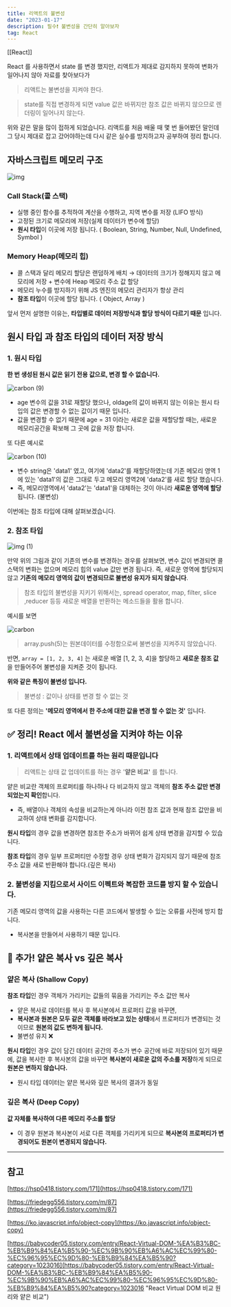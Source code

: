 ```yaml
---
title: 리액트의 불변성
date: "2023-01-17"
description: 필수❗️ 불변성을 간단히 알아보자
tag: React
---
```

[[React]]

React 를 사용하면서 state 를 변경 했지만, 리액트가 제대로 감지하지 못하여 변화가 일어나지 않아 자료를 찾아보다가

> 리액트는 불변성을 지켜야 한다.

> state를 직접 변경하게 되면 value 값은 바뀌지만 참조 값은 바뀌지 않으므로 렌더링이 일어나지 않는다.

위와 같은 말을 많이 접하게 되었습니다. 리액트를 처음 배울 때 몇 번 들어봤던 말인데 그 당시 제대로 잡고 갔어야하는데 다시 같은 실수를 방지하고자 공부하여 정리 합니다.

## 자바스크립트 메모리 구조

![img](https://user-images.githubusercontent.com/87301268/223899501-bfe38e63-418a-4a4f-8b88-0e72303e8841.png)

### Call Stack(콜 스택)

-   실행 중인 함수를 추적하여 계산을 수행하고, 지역 변수를 저장 (LIFO 방식)
-   고정된 크기로 메모리에 저장(실제 데이터가 변수에 할당)
-   **원시 타입**이 이곳에 저장 됩니다. ( Boolean, String, Number, Null, Undefined, Symbol )

### Memory Heap(메모리 힙)

-   콜 스택과 달리 메모리 할당은 랜덤하게 배치 → 데이터의 크기가 정해지지 않고 메모리에 저장 + 변수에 Heap 메모리 주소 값 할당
-   메모리 누수를 방지하기 위해 JS 엔진의 메모리 관리자가 항상 관리
-   **참조 타입**이 이곳에 할당 됩니다. ( Object, Array )

앞서 먼저 설명한 이유는, **타입별로 데이터 저장방식과 할당 방식이 다르기 때문** 입니다.

## 원시 타입 과 참조 타입의 데이터 저장 방식

### 1. 원시 타입

**한 번 생성된 원시 값은 읽기 전용 값으로, 변경 할 수 없습니다.**

![carbon (9)](https://user-images.githubusercontent.com/87301268/223899574-82c136d0-82de-4501-83ac-df453d4b0d01.png)

-   age 변수의 값을 31로 재할당 했으나, oldage의 값이 바뀌지 않는 이유는 원시 타입의 값은 변경할 수 없는 값이기 때문 입니다.
-   값을 변경할 수 없기 때문에 age = 31 이라는 새로운 값을 재할당할 때는, 새로운 메모리공간을 확보해 그 곳에 값을 저장 합니다.

또 다른 예시로

![carbon (10)](https://user-images.githubusercontent.com/87301268/223899676-a138085e-c6b5-47cb-994e-4df9616b63c7.png)

-   변수 string은 'data1' 였고, 여기에 'data2'를 재할당하였는데 기존 메모리 영역 1에 있는 'data1'의 값은 그대로 두고 메모리 영역2에 'data2'를 새로 할당 했습니다.
-   즉, 메모리영역에서 'data2'는 'data1'을 대체하는 것이 아니라 **새로운 영역에 할당**됩니다. (불변성)

이번에는 참조 타입에 대해 살펴보겠습니다.

### 2. 참조 타입

![img (1)](https://user-images.githubusercontent.com/87301268/223899848-b0f4dba2-3ceb-4961-8add-0927f6a5b419.png)

만약 위의 그림과 같이 기존의 변수를 변경하는 경우를 살펴보면, 변수 값이 변경되면
콜스택의 변화는 없으며 메모리 힙의 value 값만 변경 됩니다. 즉, 새로운 영역에 할당되지 않고 **기존의 메모리 영역의 값이 변경되므로 불변성 유지가 되지 않습니다**.

> 참조 타입의 불변성을 지키기 위해서는, spread operator, map, filter, slice ,reducer 등등 새로운 배열을 반환하는 메소드들을 활용 합니다.

예시를 보면

![carbon](https://user-images.githubusercontent.com/87301268/236991347-100739eb-ade1-4402-9ef8-598ee9aff779.png)

> array.push(5)는 원본데이터를 수정함으로써 불변성을 지켜주지 않았습니다.

반면, `array = [1, 2, 3, 4]` 는 새로운 배열 [1, 2, 3, 4]을 할당하고 **새로운 참조 값**을 만들어주어 불변성을 지켜준 것이 됩니다.

**위와 같은 특징이 불변성 입니다.**

> 불변성 : 값이나 상태를 변경 할 수 없는 것

또 다른 정의는 **'메모리 영역에서 한 주소에 대한 값을 변경 할 수 없는 것'** 입니다.

## ✅ 정리! React 에서 불변성을 지켜야 하는 이유

### 1. 리액트에서 상태 업데이트를 하는 원리 때문입니다

> 리액트는 상태 값 업데이트를 하는 경우 '**얕은 비교'** 를 합니다.

얕은 비교란 객체의 프로퍼티를 하나하나 다 비교하지 않고 객체의 **참조 주소 값만 변경되었는지 확인**합니다.

-   즉, 배열이나 객체의 속성을 비교하는게 아니라 이전 참조 값과 현재 참조 값만을 비교하여 상태 변화를 감지합니다.

**원시 타입**의 경우 값을 변경하면 참조한 주소가 바뀌어 쉽게 상태 변경을 감지할 수 있습니다.

**참조 타입**의 경우 일부 프로퍼티만 수정할 경우 상태 변화가 감지되지 않기 때문에 참조 주소 값을 새로 반환해야 합니다.(깊은 복사)

### 2. 불변성을 지킴으로서 사이드 이펙트와 복잡한 코드를 방지 할 수 있습니다.

기존 메모리 영역의 값을 사용하는 다른 코드에서 발생할 수 있는 오류를 사전에 방지 합니다.

-   복사본을 만들어서 사용하기 때문 입니다.

## 👋 추가! 얕은 복사 vs 깊은 복사

### 얕은 복사 (Shallow Copy)

**참조 타입**인 경우 객체가 가리키는 값들의 묶음을 가리키는 주소 값만 복사

-   얕은 복사로 데이터를 복사 후 복사본에서 프로퍼티 값을 바꾸면,
-   **복사본과 원본은 모두 같은 객체를 바라보고 있는 상태**에서 프로퍼티가 변경되는 것이므로 **원본의 값도 변하게 됩니다.**
-   불변성 유지 ❌

**원시 타입**인 경우 값이 담긴 데이터 공간의 주소가 변수 공간에 바로 저장되어 있기 때문에,
값을 복사한 후 복사본의 값을 바꾸면 **복사본이 새로운 값의 주소를 저장**하게 되므로 **원본은 변하지 않습니다.**

-   원시 타입 데이터는 얕은 복사와 깊은 복사의 결과가 동일

### 깊은 복사 (Deep Copy)

**값 자체를 복사하여 다른 메모리 주소를 할당**

-   이 경우 원본과 복사본이 서로 다른 객체를 가리키게 되므로 **복사본의 프로퍼티가 변경되어도 원본이 변경되지 않습니다.**

---

## 참고

[https://hsp0418.tistory.com/171](https://hsp0418.tistory.com/171)

[https://friedegg556.tistory.com/m/87](https://friedegg556.tistory.com/m/87)

[https://ko.javascript.info/object-copy](https://ko.javascript.info/object-copy)

[https://babycoder05.tistory.com/entry/React-Virtual-DOM-%EA%B3%BC-%EB%B9%84%EA%B5%90-%EC%9B%90%EB%A6%AC%EC%99%80-%EC%96%95%EC%9D%80-%EB%B9%84%EA%B5%90?category=1023016](https://babycoder05.tistory.com/entry/React-Virtual-DOM-%EA%B3%BC-%EB%B9%84%EA%B5%90-%EC%9B%90%EB%A6%AC%EC%99%80-%EC%96%95%EC%9D%80-%EB%B9%84%EA%B5%90?category=1023016 "React Virtual DOM 비교 원리와 얕은 비교")
